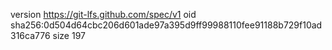 version https://git-lfs.github.com/spec/v1
oid sha256:0d504d64cbc206d601ade97a395d9ff99988110fee91188b729f10ad316ca776
size 197
